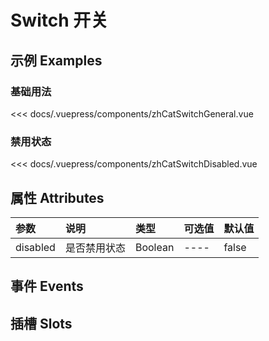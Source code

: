 
# Switch 开关

## 示例 Examples

### 基础用法
<zh-cat-switch-general></zh-cat-switch-general>
<code-show>
<<< docs/.vuepress/components/zhCatSwitchGeneral.vue 
</code-show>      

### 禁用状态
<zh-cat-switch-disabled></zh-cat-switch-disabled>
<code-show>
<<< docs/.vuepress/components/zhCatSwitchDisabled.vue 
</code-show>              

## 属性 Attributes

| 参数  | 说明  | 类型   | 可选值           | 默认值 |
|:------|:-------------|:-------|:------------------|:--------|
| disabled | 是否禁用状态 | Boolean | ---- | false |

## 事件 Events

<!-- | 事件名称  | 说明    | 回调参数 |
|:------|:---------------|:--------| -->

## 插槽 Slots

<!-- | 插槽名称  | 说明 |
|:------|:---------------| -->
